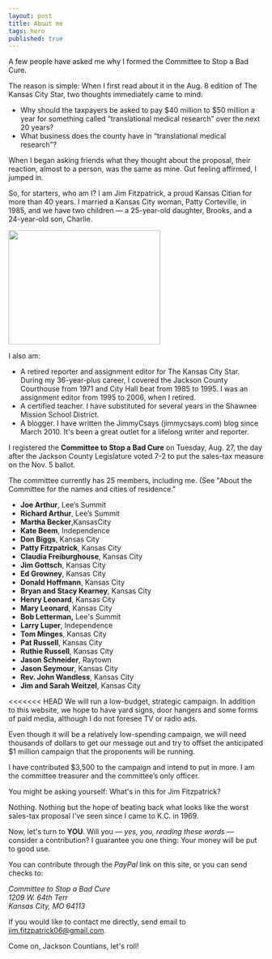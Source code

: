 ```yaml
---
layout: post
title: About me
tags: hero
published: true
---
```


A few people have asked me why I formed the Committee to Stop a Bad Cure.

The reason is simple: When I first read about it in the Aug. 8 edition of The Kansas City Star, two thoughts immediately came to mind:
<ul>
	<li>Why should the taxpayers be asked to pay $40 million to $50 million a year for something called “translational medical research” over the next 20 years?</li>
	<li>What business does the county have in “translational medical research”?</li>
</ul>

When I began asking friends what they thought about the proposal, their reaction, almost to a person, was the same as mine. Gut feeling affirmed, I jumped in.

So, for starters, who am I? I am Jim Fitzpatrick, a proud Kansas Citian for more than 40 years. I married a Kansas City woman, Patty Corteville, in 1985, and we have two children — a 25-year-old daughter, Brooks, and a 24-year-old son, Charlie.

<img class="img-responsive" src="{{ site.baseurl }}/img/jimfitz.jpg" width="300" height="225" />

I also am:

- A retired reporter and assignment editor for The Kansas City Star. During my 36-year-plus career, I covered the Jackson County Courthouse from 1971 and City Hall beat from 1985 to 1995. I was an assignment editor from 1995 to 2006, when I retired.
- A certified teacher. I have substituted for several years in the Shawnee Mission School District.
- A blogger. I have written the JimmyCsays (jimmycsays.com) blog since March 2010. It's been a great outlet for a lifelong writer and reporter.    

I registered the **Committee to Stop a Bad Cure** on Tuesday, Aug. 27, the day after the Jackson County Legislature voted 7-2 to put the sales-tax measure on the Nov. 5 ballot.

The committee currently has 25 members, including me. (See "About the Committee for the names and cities of residence."

- **Joe Arthur**, Lee’s Summit
- **Richard Arthur**, Lee’s Summit
- **Martha Becker**,KansasCity
- **Kate Beem**, Independence
- **Don Biggs**, Kansas City
- **Patty Fitzpatrick**, Kansas City
- **Claudia Freiburghouse**, Kansas City
- **Jim Gottsch**, Kansas City
- **Ed Growney**, Kansas City
- **Donald Hoffmann**, Kansas City
- **Bryan and Stacy Kearney**, Kansas City
- **Henry Leonard**, Kansas City
- **Mary Leonard**, Kansas City
- **Bob Letterman,** Lee's Summit
- **Larry Luper**, Independence
- **Tom Minges**, Kansas City
- **Pat Russell**, Kansas City
- **Ruthie Russell**, Kansas City
- **Jason Schneider**, Raytown
- **Jason Seymour**, Kansas City 
- **Rev. John Wandless**, Kansas City
- **Jim and Sarah Weitzel**, Kansas City

<<<<<<< HEAD
We will run a low-budget, strategic campaign. In addition to this website, we hope to have yard signs, door hangers and some forms of paid media, although I do not foresee TV or radio ads.

Even though it will be a relatively low-spending campaign, we will need thousands of dollars to get our message out and try to offset the anticipated $1 million campaign that the proponents will be running.

I have contributed $3,500 to the campaign and intend to put in more. I am the committee treasurer and the committee’s only officer.

You might be asking yourself: What's in this for Jim Fitzpatrick? 

Nothing. Nothing but the hope of beating back what looks like the worst sales-tax proposal I've seen since I came to K.C. in 1969. 

Now, let's turn to **YOU**. Will you — *yes, you, reading these words* — consider a contribution? I guarantee you one thing: Your money will be put to good use.

You can contribute through the _PayPal_ link on this site, or you can send checks to:

<address>
Committee to Stop a Bad Cure<br/>
1209 W. 64th Terr<br/>
Kansas City, MO  64113<br/>
</address>

If you would like to contact me directly, send email to <a href="mailto: jim.fitzpatrick06@gmail.com">jim.fitzpatrick06@gmail.com</a>.

Come on, Jackson Countians, let's roll!